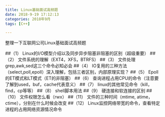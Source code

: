 ```yaml
---
title: Linux基础面试高频题
date: 2018-9-19 17:12:13  
categories: 2018年9月
tags: [C++]

---
```

 

整理一下互联网公司Linux基础面试高频题

<!-- more -->

##（1） Linux的I/O模型介绍以及同步异步阻塞非阻塞的区别（超级重要）
##（2） 文件系统的理解（EXT4，XFS，BTRFS）
##（3） 文件处理grep,awk,sed这三个命令必知必会
##（4） IO复用的三种方法（select,poll,epoll）深入理解，包括三者区别，内部原理实现？
##（5） Epoll的ET模式和LT模式（ET的非阻塞）
##（6） 查询进程占用CPU的命令（注意要了解到used，buf，cache代表意义）
##（7） linux的其他常见命令（kill，find，cp等等）
##（8） shell脚本用法
##（9） 硬连接和软连接的区别
##（10） 文件权限怎么看（rwx）
##（11） 文件的三种时间（mtime, atime，ctime），分别在什么时候会改变
##（12） Linux监控网络带宽的命令，查看特定进程的占用网络资源情况命令
